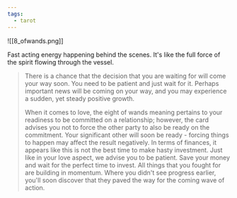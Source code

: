 ```yaml
---
tags:
  - tarot
---
```

![[8_ofwands.png]]

Fast acting energy happening behind the scenes. It's like the full force of the spirit flowing through the vessel.

> There is a chance that the decision that you are waiting for will come your way soon. You need to be patient and just wait for it. Perhaps important news will be coming on your way, and you may experience a sudden, yet steady positive growth.
> 
> When it comes to love, the eight of wands meaning pertains to your readiness to be committed on a relationship; however, the card advises you not to force the other party to also be ready on the commitment. Your significant other will soon be ready - forcing things to happen may affect the result negatively. In terms of finances, it appears like this is not the best time to make hasty investment. Just like in your love aspect, we advise you to be patient. Save your money and wait for the perfect time to invest. All things that you fought for are building in momentum. Where you didn't see progress earlier, you'll soon discover that they paved the way for the coming wave of action.